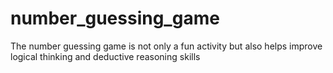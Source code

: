 # number_guessing_game
The number guessing game is not only a fun activity but also helps improve logical thinking and deductive reasoning skills
